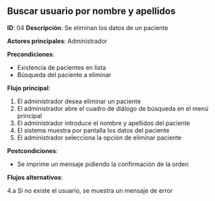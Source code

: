 ## Buscar usuario por nombre y apellidos

**ID**: 04
**Descripción**: Se eliminan los datos de un paciente

**Actores principales**: Administrador

**Precondiciones**:
* Existencia de pacientes en lista
* Búsqueda del paciente a eliminar

**Flujo principal**:
1. El administrador desea eliminar un paciente
2. El administrador abre el cuadro de diálogo de búsqueda en el menú principal
3. El administrador introduce el nombre y apellidos del paciente
4. El sistema muestra por pantalla los datos del paciente
5. El administrador selecciona la opción de eliminar paciente

**Postcondiciones**:

* Se imprime un mensaje pidiendo la confirmación de la orden

**Flujos alternativos**:

4.a Si no existe el usuario, se muestra un mensaje de error
